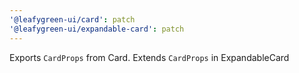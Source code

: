 ```yaml
---
'@leafygreen-ui/card': patch
'@leafygreen-ui/expandable-card': patch
---
```


Exports `CardProps` from Card. Extends `CardProps` in ExpandableCard
